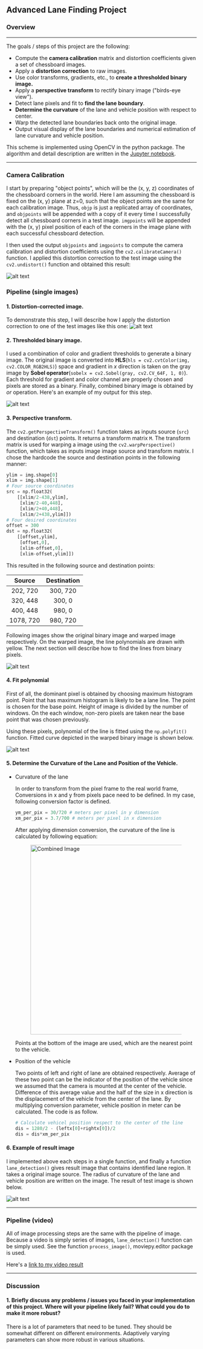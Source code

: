 ## Advanced Lane Finding Project

### Overview

---

The goals / steps of this project are the following:

* Compute the **camera calibration** matrix and distortion coefficients given a set of chessboard images.
* Apply a **distortion correction** to raw images.
* Use color transforms, gradients, etc., to **create a thresholded binary image.**
* Apply a **perspective transform** to rectify binary image ("birds-eye view").
* Detect lane pixels and fit to **find the lane boundary**.
* **Determine the curvature** of the lane and vehicle position with respect to center.
* Warp the detected lane boundaries back onto the original image.
* Output visual display of the lane boundaries and numerical estimation of lane curvature and vehicle position.



This scheme is implemented using OpenCV in the python package. The algorithm and detail description are written in the [Jupyter notebook](./P2-Advanced_lane_lines.ipynb).

[//]: # "Image References"

[image1]: ./examples/undistort_output.png "Undistorted"
[image2]: ./test_images/test1.jpg "Road Transformed"
[image3]: ./output_images/combined_binary.jpg "Binary Example"
[image4]: ./output_images/warped.png "Warp Example"
[image5]: ./examples/color_fit_lines.jpg "Fit Visual"
[image6]: ./output_images/test1.jpg "Output"
[video1]: ./project_video.mp4 "Video"

---

### Camera Calibration

I start by preparing "object points", which will be the (x, y, z) coordinates of the chessboard corners in the world. Here I am assuming the chessboard is fixed on the (x, y) plane at z=0, such that the object points are the same for each calibration image.  Thus, `objp` is just a replicated array of coordinates, and `objpoints` will be appended with a copy of it every time I successfully detect all chessboard corners in a test image.  `imgpoints` will be appended with the (x, y) pixel position of each of the corners in the image plane with each successful chessboard detection.  

I then used the output `objpoints` and `imgpoints` to compute the camera calibration and distortion coefficients using the `cv2.calibrateCamera()` function.  I applied this distortion correction to the test image using the `cv2.undistort()` function and obtained this result: 

![alt text][image1]

### Pipeline (single images)

#### 1. Distortion-corrected image.

To demonstrate this step, I will describe how I apply the distortion correction to one of the test images like this one:
![alt text][image2]

#### 2. Thresholded binary image.  

I used a combination of color and gradient thresholds to generate a binary image.  The original image is converted into **HLS**(`hls = cv2.cvtColor(img, cv2.COLOR_RGB2HLS)`) space and gradient in *x* direction is taken on the gray image by **Sobel operator**(`sobelx = cv2.Sobel(gray, cv2.CV_64F, 1, 0)`).  Each threshold for gradient and color channel are properly chosen and pixels are stored as a binary. Finally, combined binary image is obtained by *or* operation. Here's an example of my output for this step. 

![alt text][image3]

#### 3. Perspective transform.

The `cv2.getPerspectiveTransform()` function takes as inputs source (`src`) and destination (`dst`) points. It returns a transform matrix `M`. The transform matrix is used for warping a image using the `cv2.warpPerspective()` function, which takes as inputs image image source and transform matrix.  I chose the hardcode the source and destination points in the following manner:

```python
ylim = img.shape[0]
xlim = img.shape[1]
# Four source coordinates
src = np.float32(
    [[xlim/2-438,ylim],
     [xlim/2-40,448],
     [xlim/2+40,448],
     [xlim/2+438,ylim]])
# Four desired coordinates
offset = 300
dst = np.float32(
    [[offset,ylim],
     [offset,0],
     [xlim-offset,0],
     [xlim-offset,ylim]])
```

This resulted in the following source and destination points:

|  Source   | Destination |
| :-------: | :---------: |
| 202, 720  |  300, 720   |
| 320, 448  |   300, 0    |
| 400, 448  |   980, 0    |
| 1078, 720 |  980, 720   |

Following images show the original binary image and warped image respectively. On the warped image, the line polynomials are drawn with yellow. The next section will describe how to find the lines from binary pixels.

![alt text][image4]

#### 4. Fit polynomial

First of all, the dominant pixel is obtained by choosing maximum histogram point. Point that has maximum histogram is likely to be a lane line. The point is chosen for the base point. Height of image is divided by the number of windows. On the each window, non-zero pixels are taken near the base point that was chosen previously.

Using these pixels, polynomial of the line is fitted using the `np.polyfit()` function. Fitted curve depicted in the warped binary image is shown below.



![alt text][image5]

#### 5. Determine the Curvature of the Lane and Position of the Vehicle.

* Curvature of the lane

  In order to transform from the pixel frame to the real world frame, Conversions in x and y from pixels pace need to be defined. In my case, following conversion factor is defined.

  ```python
  ym_per_pix = 30/720 # meters per pixel in y dimension
  xm_per_pix = 3.7/700 # meters per pixel in x dimension
  ```

  After applying dimension conversion, the curvature of the line is calculated by following equation:

  <figure>
      <img src="./figs/curvature.png" width="500" alt="Combined Image" />
       <!--  <figcaption>
          <p></p>
          <p style="text-align: center;">  </p>
      </figcaption> -->
  </figure>

  Points at the bottom of the image are used, which are the nearest point to the vehicle.

  

* Position of the vehicle

  Two points of left and right of lane are obtained respectively. Average of these two point can be the indicator of the position of the vehicle since we assumed that the camera is mounted at the center of the vehicle. Difference of this average value and the half of the size in x direction is the displacement of the vehicle from the center of the lane. By multiplying conversion parameter, vehicle position in meter can be calculated. The code is as follow.

  ```python
  # Calculate vehicel position respect to the center of the line
  dis = 1280/2 - (leftx[0]+rightx[0])/2
  dis = dis*xm_per_pix
  ```



#### 6. Example of result image

I implemented above each steps in a single function, and finally a function `lane_detection()` gives result image that contains identified lane region. It takes a original image source. The radius of curvature of the lane and vehicle position are written on the image. The result of test image is shown below.

![alt text][image6]

---

### Pipeline (video)

All of image processing steps are the same with the pipeline of image. Because a video is simply series of images, `lane_detection()` function can be simply used. See the function `process_image()`, moviepy.editor package is used.

Here's a [link to my video result](./output_videos/project_video.mp4)

---

### Discussion

#### 1. Briefly discuss any problems / issues you faced in your implementation of this project.  Where will your pipeline likely fail?  What could you do to make it more robust?

There is a lot of parameters that need to be tuned. They should be somewhat different on different environments. Adaptively varying parameters can show more robust in various situations.